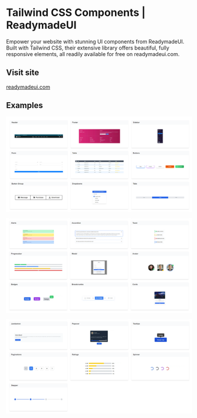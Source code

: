 
# Tailwind CSS Components | ReadymadeUI

Empower your website with stunning UI components from ReadymadeUI. Built with Tailwind CSS, their extensive library offers beautiful, fully responsive elements, all readily available for free on readymadeui.com.


## Visit site

[readymadeui.com](https://readymadeui.com/)


## Examples

![App Screenshot](https://raw.githubusercontent.com/Readymadeui/tailwind-css-components/main/screenshots/tailwind-css-components.png)

![App Screenshot](https://raw.githubusercontent.com/Readymadeui/tailwind-css-components/main/screenshots/tailwind-css-components2.png)

![App Screenshot](https://raw.githubusercontent.com/Readymadeui/tailwind-css-components/main/screenshots/tailwind-css-components3.png)
